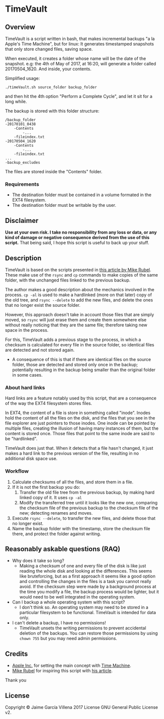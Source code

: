 # TimeVault

## Overview

TimeVault is a script written in bash, that makes incremental backups "a la Apple's Time Machine", but for linux: It generates timestamped snapshots that only store changed files, saving space.

When executed, it creates a folder whose name will be the date of the snapshot. e.g: the 4th of May of 2017, at 16:20, will generate a folder called 20170504_1620. And inside, your contents.

Simplified usage:

```
./timeVault.sh source_folder backup_folder
```

and then hit the 4th option "Perform a Complete Cycle", and let it sit for a long while.

The backup is stored with this folder structure:

```
/backup_folder
-20170101_0438
	-Contents
    	-...
    -fileindex.txt
-20170504_1620
	-Contents
    	-...
    -fileindex.txt
...
-backup_excludes
```

The files are stored inside the "Contents" folder.

### Requirements

* The destination folder must be contained in a volume formated in the EXT4 filesystem.
* The destination folder must be writable by the user.

## Disclaimer

**Use at your own risk. I take no responsibility from any loss or data, or any kind of damage or negative consequence derived from the use of this script.** That being said, I hope this script is useful to back up your stuff.

## Description

TimeVault is based on the scripts presented in [this article by Mike Rubel](http://www.mikerubel.org/computers/rsync_snapshots/). These make use of the ```rsync``` and ```cp``` commands to make copies of the same folder, with the unchanged files linked to the previous backup.

The author makes a good description about the mechanics involved in the process. ```cp -al``` is used to make a hardlinked (more on that later) copy of the old tree, and ```rsync --delete``` to add the new files, and delete the ones that no longer exist the source folder.

However, this approach doesn't take in account those files that are simply moved, so ```rsync``` will just erase them and create them somewhere else without really noticing that they are the same file; therefore taking new space in the process.

For this, TimeVault adds a previous stage to the process, in which a checksum is calculated for every file in the source folder, so identical files are detected and not stored again.
* A consequence of this is that if there are identical files on the source folder, those are detected and stored only once in the backup; potentially resulting in the backup being smaller than the original folder in some cases.


### About hard links

Hard links are a feature notably used by this script, that are a consequence of the way the EXT4 filesystem stores files.

In EXT4, the content of a file is store in something called "inode". Inodes hold the content of all the files on the disk, and the files that you see in the file explorer are just pointers to those inodes. One inode can be pointed by multiple files, creating the illusion of having many instances of them, but the content is stored once. Those files that point to the same inode are said to be "hardlinked".

TimeVault does just that. When it detects that a file hasn't changed, it just makes a hard link to the previous version of the file, resulting in no additional disk space use.

### Workflow

1. Calculate checksums of all the files, and store them in a file.
2. If it is not the first backup you do:
	1. Transfer the old file tree from the previous backup, by making hard linked copy of it. It uses ```cp -al```
	2. Modify the transferred tree until it looks like the new one, comparing the checksum file of the previous backup to the checksum file of the new; detecting renames and moves.
3. Execute ```rsync --delete```, to transfer the new files, and delete those that no longer exist.
4. Name the backup folder with the timestamp, store the checksum file there, and protect the folder against writing.

## Reasonably askable questions (RAQ)

* Why does it take so long?
	* Making a checksum of one and every file of the disk is like just reading the whole disk and looking at the differences. This seems like bruteforcing, but as a first approach it seems like a good option and controlling the changes in the files is a task you cannot really avoid. If the checksum step were made by a background process at the time you modify a file, the backup process would be lighter, but it would need to be well integrated in the operating system.
* Can I backup a whole operating system with this script?
	* I don't think so. An operating system may need to be stored in a particular filesystem to be functional. TimeVault is intended for data only.
* I can't delete a backup, I have no permissions!
	* TimeVault unsets the writing permissions to prevent accidental deletion of the backups. You can restore those permissions by using ```chown 755``` but you may need admin permissions.

## Credits

* [Apple Inc.](https://www.apple.com/) for setting the main concept with [Time Machine][TimeLink].
* [Mike Rubel](http://www.mikerubel.org/) for inspiring this script with [his article](http://www.mikerubel.org/computers/rsync_snapshots/).

Thank you

## License

Copyright © Jaime García Villena 2017
License GNU General Public License v2.

[TimeLink]: https://en.wikipedia.org/wiki/Time_Machine_(macOS)

